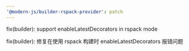 ```yaml
---
'@modern-js/builder-rspack-provider': patch
---
```


fix(builder): support enableLatestDecorators in rspack mode

fix(builder): 修复在使用 rspack 构建时 enableLatestDecorators 报错问题
